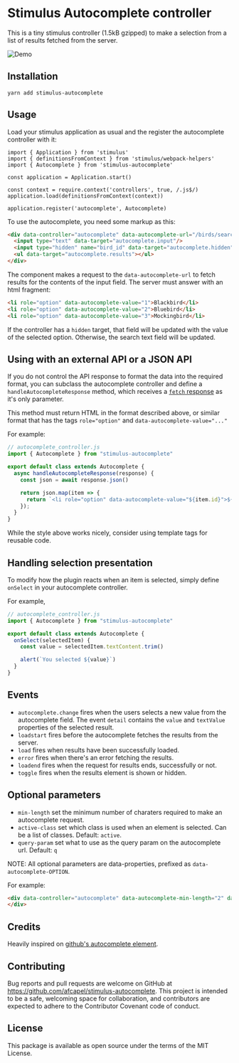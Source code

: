 # Stimulus Autocomplete controller

This is a tiny stimulus controller (1.5kB gzipped) to make a selection from a
list of results fetched from the server.

![Demo](https://media.giphy.com/media/5dYbYLVX4fSbbdyN84/giphy.gif)

## Installation

`yarn add stimulus-autocomplete`

## Usage

Load your stimulus application as usual and the register the autocomplete
controller with it:

```
import { Application } from 'stimulus'
import { definitionsFromContext } from 'stimulus/webpack-helpers'
import { Autocomplete } from 'stimulus-autocomplete'

const application = Application.start()

const context = require.context('controllers', true, /.js$/)
application.load(definitionsFromContext(context))

application.register('autocomplete', Autocomplete)
```

To use the autocomplete, you need some markup as this:

```html
<div data-controller="autocomplete" data-autocomplete-url="/birds/search">
  <input type="text" data-target="autocomplete.input"/>
  <input type="hidden" name="bird_id" data-target="autocomplete.hidden"/>
  <ul data-target="autocomplete.results"></ul>
</div>
```

The component makes a request to the `data-autocomplete-url` to fetch results for
the contents of the input field. The server must answer with an html fragment:

```html
<li role="option" data-autocomplete-value="1">Blackbird</li>
<li role="option" data-autocomplete-value="2">Bluebird</li>
<li role="option" data-autocomplete-value="3">Mockingbird</li>
```

If the controller has a `hidden` target, that field will be updated with the value
of the selected option. Otherwise, the search text field will be updated.

## Using with an external API or a JSON API

If you do not control the API response to format the data into the required format,
you can subclass the autocomplete controller and define a `handleAutocompleteResponse`
method, which receives a [`fetch` response](https://developer.mozilla.org/en-US/docs/Web/API/Response) as it's only parameter.

This method must return HTML in the format described above, or similar format that
has the tags `role="option"` and `data-autocomplete-value="..."`

For example:

```js
// autocomplete_controller.js
import { Autocomplete } from "stimulus-autocomplete"

export default class extends Autocomplete {
  async handleAutocompleteResponse(response) {
    const json = await response.json()

    return json.map(item => {
      return `<li role="option" data-autocomplete-value="${item.id}">${item.name}</li>`
    });
  }
}
```

While the style above works nicely, consider using template tags for reusable code.

## Handling selection presentation

To modify how the plugin reacts when an item is selected, simply define `onSelect`
in your autocomplete controller.

For example,

```js
// autocomplete_controller.js
import { Autocomplete } from "stimulus-autocomplete"

export default class extends Autocomplete {
  onSelect(selectedItem) {
    const value = selectedItem.textContent.trim()

    alert(`You selected ${value}`)
  }
}
```

## Events

* `autocomplete.change` fires when the users selects a new value from the autocomplete
field. The event `detail` contains the `value` and `textValue` properties of the
selected result.
* `loadstart` fires before the autocomplete fetches the results from the server.
* `load` fires when results have been successfully loaded.
* `error` fires when there's an error fetching the results.
* `loadend` fires when the request for results ends, successfully or not.
* `toggle` fires when the results element is shown or hidden.

## Optional parameters

* `min-length` set the minimum number of charaters required to make an autocomplete request.
* `active-class` set which class is used when an element is selected. Can be a list of classes.  Default: `active`.
* `query-param` set what to use as the query param on the autocomplete url. Default: `q`

NOTE: All optional parameters are data-properties, prefixed as `data-autocomplete-OPTION`.

For example:

```html
<div data-controller="autocomplete" data-autocomplete-min-length="2" data-autocomplete-active-class="bg-blue-200 text-blue-800">
</div>
```

## Credits

Heavily inspired on [github's autocomplete element](https://github.com/github/auto-complete-element).

## Contributing

Bug reports and pull requests are welcome on GitHub at <https://github.com/afcapel/stimulus-autocomplete>.  This project is intended to be a safe, welcoming space for  collaboration, and contributors are expected to adhere to the  Contributor Covenant code of conduct.

## License

This package is available as open source under the terms of the MIT License.
